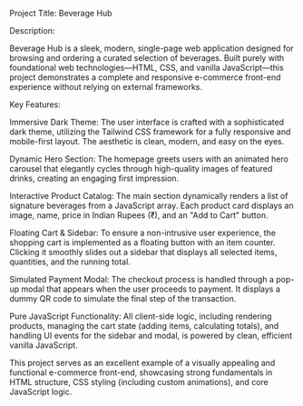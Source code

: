 Project Title: Beverage Hub

Description:

Beverage Hub is a sleek, modern, single-page web application designed for browsing and ordering a curated selection of beverages. Built purely with foundational web technologies—HTML, CSS, and vanilla JavaScript—this project demonstrates a complete and responsive e-commerce front-end experience without relying on external frameworks.

Key Features:

Immersive Dark Theme: The user interface is crafted with a sophisticated dark theme, utilizing the Tailwind CSS framework for a fully responsive and mobile-first layout. The aesthetic is clean, modern, and easy on the eyes.

Dynamic Hero Section: The homepage greets users with an animated hero carousel that elegantly cycles through high-quality images of featured drinks, creating an engaging first impression.

Interactive Product Catalog: The main section dynamically renders a list of signature beverages from a JavaScript array. Each product card displays an image, name, price in Indian Rupees (₹), and an "Add to Cart" button.

Floating Cart & Sidebar: To ensure a non-intrusive user experience, the shopping cart is implemented as a floating button with an item counter. Clicking it smoothly slides out a sidebar that displays all selected items, quantities, and the running total.

Simulated Payment Modal: The checkout process is handled through a pop-up modal that appears when the user proceeds to payment. It displays a dummy QR code to simulate the final step of the transaction.

Pure JavaScript Functionality: All client-side logic, including rendering products, managing the cart state (adding items, calculating totals), and handling UI events for the sidebar and modal, is powered by clean, efficient vanilla JavaScript.

This project serves as an excellent example of a visually appealing and functional e-commerce front-end, showcasing strong fundamentals in HTML structure, CSS styling (including custom animations), and core JavaScript logic.
